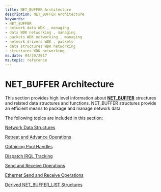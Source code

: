 ```yaml
---
title: NET_BUFFER Architecture
description: NET_BUFFER Architecture
keywords:
- NET_BUFFER
- network data WDK , managing
- data WDK networking , managing
- packets WDK networking , managing
- network drivers WDK , packets
- data structures WDK networking
- structures WDK networking
ms.date: 04/20/2017
ms.topic: reference
---
```


# NET\_BUFFER Architecture





This section provides high level information about [**NET\_BUFFER**](/windows-hardware/drivers/ddi/nbl/ns-nbl-net_buffer) structures and related data structures and functions. NET\_BUFFER structures provide an efficient means to package and manage network data.

The following topics are included in this section:

[Network Data Structures](network-data-structures.md)

[Retreat and Advance Operations](retreat-and-advance-operations.md)

[Obtaining Pool Handles](obtaining-pool-handles.md)

[Dispatch IRQL Tracking](dispatch-irql-tracking.md)

[Send and Receive Operations](send-and-receive-operations.md)

[Ethernet Send and Receive Operations](ethernet-send-and-receive-operations.md)

[Derived NET\_BUFFER\_LIST Structures](derived-net-buffer-list-structures.md)

 


